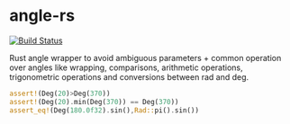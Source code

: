 # angle-rs

[![Build Status](https://travis-ci.org/arturoc/angle-rs.svg?branch=master)](https://travis-ci.org/arturoc/angle-rs)

Rust angle wrapper to avoid ambiguous parameters + common operation over angles like wrapping, comparisons, arithmetic operations, trigonometric operations and conversions between rad and deg.

```rust
assert!(Deg(20)>Deg(370))
assert!(Deg(20).min(Deg(370)) == Deg(370))
assert_eq!(Deg(180.0f32).sin(),Rad::pi().sin()) 
```
